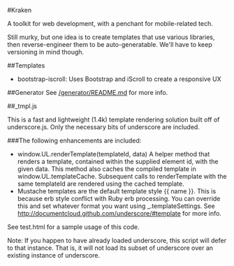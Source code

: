 #Kraken

A toolkit for web development, with a penchant for mobile-related tech.

Still murky, but one idea is to create templates that use various libraries, then reverse-engineer them to be auto-generatable. We'll have to keep versioning in mind though.

##Templates

- bootstrap-iscroll: Uses Bootstrap and iScroll to create a responsive UX

##Generator
See [/generator/README.md](https://github.com/upstart/Kraken/blob/master/generator/README.md) for more info.

##_tmpl.js

This is a fast and lightweight (1.4k) template rendering solution built off of underscore.js.
Only the necessary bits of underscore are included. 
 
###The following enhancements are included: 
 
* window.UL.renderTemplate(templateId, data) 
  A helper method that renders a template, contained within the supplied element id, with the given data.
  This method also caches the compiled template in window.UL.templateCache. Subsequent calls to renderTemplate
  with the same templateId are rendered using the cached template.
* Mustache templates are the default template style {{ name }}. This is because erb style conflict with Ruby erb processing.
  You can override this and set whatever format you want using _.templateSettings.
  See http://documentcloud.github.com/underscore/#template for more info.
 
See test.html for a sample usage of this code.

Note: If you happen to have already loaded underscore, this script will defer to that instance.
      That is, it will not load its subset of underscore over an existing instance of underscore.




